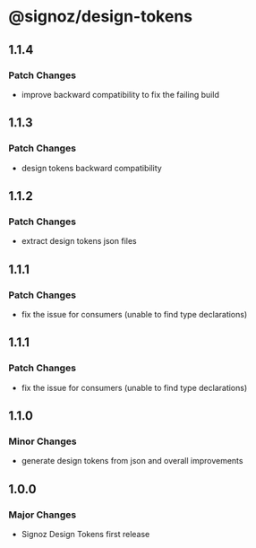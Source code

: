 # @signoz/design-tokens

## 1.1.4

### Patch Changes

- improve backward compatibility to fix the failing build

## 1.1.3

### Patch Changes

- design tokens backward compatibility

## 1.1.2

### Patch Changes

- extract design tokens json files

## 1.1.1

### Patch Changes

- fix the issue for consumers (unable to find type declarations)

## 1.1.1

### Patch Changes

- fix the issue for consumers (unable to find type declarations)

## 1.1.0

### Minor Changes

- generate design tokens from json and overall improvements

## 1.0.0

### Major Changes

- Signoz Design Tokens first release
